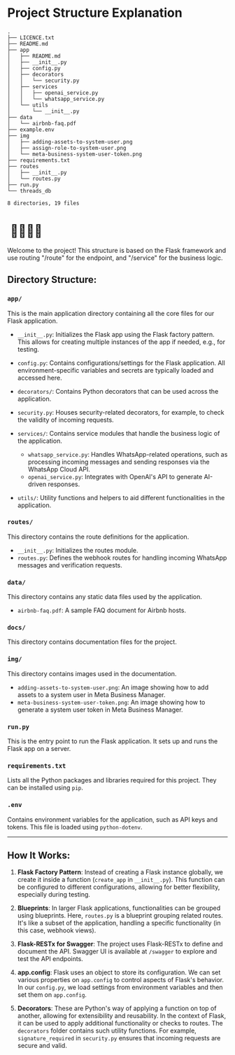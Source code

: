 # Project Structure Explanation

```
.
├── LICENCE.txt
├── README.md
├── app
│   ├── README.md
│   ├── __init__.py
│   ├── config.py
│   ├── decorators
│   │   └── security.py
│   ├── services
│   │   ├── openai_service.py
│   │   └── whatsapp_service.py
│   └── utils
│       └── __init__.py
├── data
│   └── airbnb-faq.pdf
├── example.env
├── img
│   ├── adding-assets-to-system-user.png
│   ├── assign-role-to-system-user.png
│   └── meta-business-system-user-token.png
├── requirements.txt
├── routes
│   ├── __init__.py
│   └── routes.py
├── run.py
└── threads_db

8 directories, 19 files
```


#  🔹🔹🔹🔹

Welcome to the project!
This structure is based on the Flask framework and use routing "/route" for the endpoint, and "/service" for the business logic.

## Directory Structure:

### `app/` 
This is the main application directory containing all the core files for our Flask application.

- `__init__.py`: Initializes the Flask app using the Flask factory pattern. This allows for creating multiple instances of the app if needed, e.g., for testing.

- `config.py`: Contains configurations/settings for the Flask application. All environment-specific variables and secrets are typically loaded and accessed here.

- `decorators/`: Contains Python decorators that can be used across the application.

- `security.py`: Houses security-related decorators, for example, to check the validity of incoming requests.

- `services/`: Contains service modules that handle the business logic of the application.

  - `whatsapp_service.py`: Handles WhatsApp-related operations, such as processing incoming messages and sending responses via the WhatsApp Cloud API.
  - `openai_service.py`: Integrates with OpenAI's API to generate AI-driven responses.

- `utils/`: Utility functions and helpers to aid different functionalities in the application.


### `routes/`
This directory contains the route definitions for the application.
  - `__init__.py`: Initializes the routes module.
  - `routes.py`: Defines the webhook routes for handling incoming WhatsApp messages and verification requests.

### `data/`
This directory contains any static data files used by the application.
- `airbnb-faq.pdf`: A sample FAQ document for Airbnb hosts.

### `docs/`
This directory contains documentation files for the project.


### `img/`
This directory contains images used in the documentation.
  - `adding-assets-to-system-user.png`: An image showing how to add assets to a system user in Meta Business Manager.
  - `meta-business-system-user-token.png`: An image showing how to generate a system user token in Meta Business Manager.

### `run.py`
This is the entry point to run the Flask application. It sets up and runs the Flask app on a server.

### `requirements.txt`
Lists all the Python packages and libraries required for this project. They can be installed using `pip`.

### `.env`
Contains environment variables for the application, such as API keys and tokens. This file is loaded using `python-dotenv`.

---

## How It Works:

1. **Flask Factory Pattern**: Instead of creating a Flask instance globally, we create it inside a function (`create_app` in `__init__.py`). This function can be configured to different configurations, allowing for better flexibility, especially during testing.

2. **Blueprints**: In larger Flask applications, functionalities can be grouped using blueprints. Here, `routes.py` is a blueprint grouping related routes. It's like a subset of the application, handling a specific functionality (in this case, webhook views).

3. **Flask-RESTx for Swagger**: The project uses Flask-RESTx to define and document the API. Swagger UI is available at `/swagger` to explore and test the API endpoints.

4. **app.config**: Flask uses an object to store its configuration. We can set various properties on `app.config` to control aspects of Flask's behavior. In our `config.py`, we load settings from environment variables and then set them on `app.config`.

5. **Decorators**: These are Python's way of applying a function on top of another, allowing for extensibility and reusability. In the context of Flask, it can be used to apply additional functionality or checks to routes. The `decorators` folder contains such utility functions. For example, `signature_required` in `security.py` ensures that incoming requests are secure and valid.

